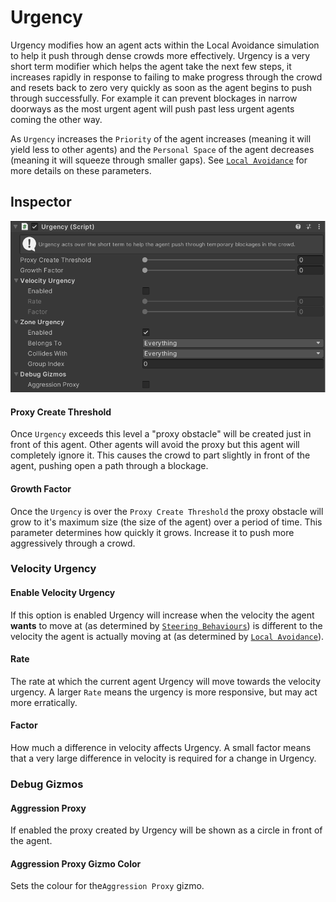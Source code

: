 # Urgency

Urgency modifies how an agent acts within the Local Avoidance simulation to help it push through dense crowds more effectively. Urgency is a very short term modifier which helps the agent take the next few steps, it increases rapidly in response to failing to make progress through the crowd and resets back to zero very quickly as soon as the agent begins to push through successfully. For example it can prevent blockages in narrow doorways as the most urgent agent will push past less urgent agents coming the other way.

As `Urgency` increases the `Priority` of the agent increases (meaning it will yield less to other agents) and the `Personal Space` of the agent decreases (meaning it will squeeze through smaller gaps). See [`Local Avoidance`](/GettingStarted/LocalAvoidance) for more details on these parameters.

## Inspector

![Urgency Inspector](../../../images/UrgencyInspector.png)

#### Proxy Create Threshold

Once `Urgency` exceeds this level a "proxy obstacle" will be created just in front of this agent. Other agents will avoid the proxy but this agent will completely ignore it. This causes the crowd to part slightly in front of the agent, pushing open a path through a blockage.

#### Growth Factor

Once the `Urgency` is over the `Proxy Create Threshold` the proxy obstacle will grow to it's maximum size (the size of the agent) over a period of time. This parameter determines how quickly it grows. Increase it to push more aggressively through a crowd.

### Velocity Urgency

#### Enable Velocity Urgency

If this option is enabled Urgency will increase when the velocity the agent **wants** to move at (as determined by [`Steering Behaviours`](/GettingStarted/SteeringBehaviours)) is different to the velocity the agent is actually moving at (as determined by [`Local Avoidance`](/GettingStarted/LocalAvoidance)).

#### Rate

The rate at which the current agent Urgency will move towards the velocity urgency. A larger `Rate` means the urgency is more responsive, but may act more erratically.

#### Factor

How much a difference in velocity affects Urgency. A small factor means that a very large difference in velocity is required for a change in Urgency.

### Debug Gizmos

#### Aggression Proxy

If enabled the proxy created by Urgency will be shown as a circle in front of the agent.

#### Aggression Proxy Gizmo Color

Sets the colour for the`Aggression Proxy` gizmo.